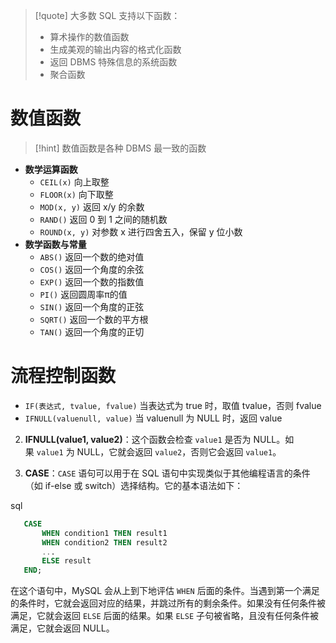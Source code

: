 >[!quote] 大多数 SQL 支持以下函数：
>- 算术操作的数值函数
>- 生成美观的输出内容的格式化函数
>- 返回 DBMS 特殊信息的系统函数
>- 聚合函数

# 数值函数
>[!hint] 数值函数是各种 DBMS 最一致的函数

- **数学运算函数**
	- `CEIL(x)` 向上取整
	- `FLOOR(x)` 向下取整
	- `MOD(x, y)` 返回 x/y 的余数
	- `RAND()` 返回 0 到 1 之间的随机数
	- `ROUND(x, y)` 对参数 x 进行四舍五入，保留 y 位小数
- **数学函数与常量**
	- `ABS()` 返回一个数的绝对值
	- `COS()` 返回一个角度的余弦
	- `EXP()` 返回一个数的指数值
	- `PI()` 返回圆周率π的值
	- `SIN()` 返回一个角度的正弦
	- `SQRT()` 返回一个数的平方根
	- `TAN()` 返回一个角度的正切

# 流程控制函数

- `IF(表达式, tvalue, fvalue)` 当表达式为 true 时，取值 tvalue，否则 fvalue
- `IFNULL(valuenull, value)` 当 valuenull 为 NULL 时，返回 value

    
2. **IFNULL(value1, value2)**：这个函数会检查 `value1` 是否为 NULL。如果 `value1` 为 NULL，它就会返回 `value2`，否则它会返回 `value1`。
    
3. **CASE**：`CASE` 语句可以用于在 SQL 语句中实现类似于其他编程语言的条件（如 if-else 或 switch）选择结构。它的基本语法如下：
    

  

sql

```sql
   CASE
       WHEN condition1 THEN result1
       WHEN condition2 THEN result2
       ...
       ELSE result
   END;
```

  

在这个语句中，MySQL 会从上到下地评估 `WHEN` 后面的条件。当遇到第一个满足的条件时，它就会返回对应的结果，并跳过所有的剩余条件。如果没有任何条件被满足，它就会返回 `ELSE` 后面的结果。如果 `ELSE` 子句被省略，且没有任何条件被满足，它就会返回 NULL。